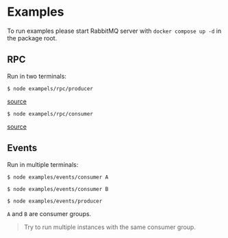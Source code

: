 # Examples

To run examples please start RabbitMQ server with `docker compose up -d` in the package root.

## RPC

Run in two terminals:

```shell
$ node exampels/rpc/producer
```

[source](rpc/producer.js)

```shell
$ node exampels/rpc/consumer
```

[source](rpc/consumer.js)

## Events

Run in multiple terminals:

```shell
$ node examples/events/consumer A
```

```shell
$ node examples/events/consumer B
```

```shell
$ node examples/events/producer
```

`A` and `B` are consumer groups.

> Try to run multiple instances with the same consumer group.
